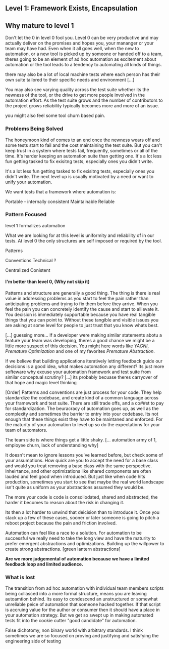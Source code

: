## Level 1: Framework Exists, Encapsulation

## Why mature to level 1

Don't let the 0 in level 0 fool you. Level 0 can be very productive and may actually deliver on the promises and hopes you, your mananger or your team may have had. 
Even when it all goes well, when the new to automation, or a new tool is picked up by someone or handed off to a team, theres going to be an element of ad hoc automation as excitement about automation or the tool leads to a tendency to automating all kinds of things. 

there may also be a lot of local machine tests where each person has their own suite tailored to their specific needs and environment [...]


You may also see varying quality across the test suite whether its the newness of the tool, or the drive to get more people involved in the automation effort. 
As the test suite grows and the number of contributors to the project grows reliability typically becomes more and more of an issue. 


you might also feel some tool churn based pain. 


### Problems Being Solved



The honeymoon kind of comes to an end once the newness wears off and some tests start to fail and the cost maintaining the test suite.  But you can't keep trust in a system where tests fail, frequently, sometimes or all of the time. It's harder keeping an automation suite than getting one.  It's a lot less fun getting tasked to fix exisitng tests, especially ones you didn't write. 

It's a lot less fun getting tasked to fix exisitng tests, especially ones you didn't write. The next level up is usually motivated by a need or want to unify your automation. 

We want tests that a framework where automation is: 

Portable - internally consistent
Maintainable
Reliable


### Pattern Focused

level 1 formalizes automation

What we are looking for at this level is uniformity and reliability of in our tests. At level 0 the only structures are self imposed or required by the tool.

Patterns 

Conventions
Technical ? 

Centralized
Conistent



#### I'm better than level 0, (Why not skip it)

Patterns and structure are generally a good thing. The thing is there is real value in addressing problems as you start to feel the pain rather than anticipating problems and trying to fix them before they arrive. When you feel the pain you can concretely identify the cause and start to allievate it. You decision is immediately supportable because you have real tangible things that you can point to. Without these tangible and visible issues you are asking at some level for people to just trust that you know whats best. 

[...] guessing more...
If a developer were making similar statements abotu a feature your team was developing, theres a good chance we might be a little more suspect of this decision. You might here words like *YAGNI*, *Premature Optimization* and one of my favorites *Premature Abstraction*. 

If we believe that building applications iteratively letting feedback guide our decisions is a good idea, what makes automation any different? Its just more softeware why excuse your automation framework and test suite from similar conceptual scrutiny? [...] its probably becuase theres carryover of that hope and magic level thinking 

[Order] Patterns and conventions are just process for your code. They help standardize the codebase, and create kind of a common language across your framework and test suite.  There are still trade offs, and a co##st to pay for standardization. The beuracracy of automation goes up, as well as the complexity and sometimes the barrier to entry into your codebase. Its not enough that these things exist they have to be maintaned and enforced. For the maturity of your automation to level up so do the expectations for your team of automators. 

The team side is where things get a little shaky. [... automation army of 1, employee churn, lack of understanding why]

It doesn't mean to ignore lessons you've learned before, but check some of your assumptions. How quick are you to accept the need for a base class and would you treat removing a base class with the same perspective. Inheirtance, and other optimizations like shared components are often lauded and feel good when introduced. But just like when code hits production, sometimes you start to see that maybe the real world landscape isn't quite as uniform as your abstractions assumed they would be. 

The more your code is code is consoliodated, shared and abstracted, the harder it becomes to reason about the risk in changing it. 

Its then a lot harder to unwind that deicision than to introduce it. Once you stack up a few of these cases,  sooner or later someone is going to pitch a reboot project because the pain and friction involved. 

Automation can feel like a race to a solution. For automation to be successful we really need to take the long view and have the maturity to prefer emergent abstractions and optimizations. Building up the willpower to create strong abstractions. [green lantern abstractions]




**Are we more judgemental of automation because we have a limited feedback loop and limited audience.**


### What is lost
The transition from ad hoc automation with individual team members scripts being collasced into a more formal structure, means you are leaving autoamtion behind. Its easy to condescend an unstructured or somewhat unreliable peice of automation that someone hacked together. 
If that script is accruing value for the author or consumer then it should have a place in your automation strategy. But we get so swept up in making automated tests fit into the cookie cutter "good candidate" for automation. 

False dichotomy, non binary world with arbitrary standards. I think sometimes we are so focused on proving and justifying and satisfying the engineering side of testing 
